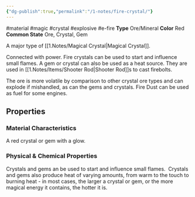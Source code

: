 ```yaml
---
{"dg-publish":true,"permalink":"/1-notes/fire-crystal/"}
---
```


#material #magic #crystal #explosive #e-fire
**Type** Ore/Mineral
**Color** Red
**Common State** Ore, Crystal, Gem

A major type of [[1.Notes/Magical Crystal\|Magical Crystal]]. 

Connected with power. Fire crystals can be used to start and influence small flames. A gem or crystal can also be used as a heat source. They are used in [[1.Notes/Items/Shooter Rod\|Shooter Rod]]s to cast firebolts. 

The ore is more volatile by comparison to other crystal ore types and can explode if mishandled, as can the gems and crystals. Fire Dust can be used as fuel for some engines.

## Properties

### Material Characteristics
A red crystal or gem with a glow.

### Physical & Chemical Properties
Crystals and gems an be used to start and influence small flames.  Crystals and gems also produce heat of varying amounts, from warm to the touch to burning heat - in most cases, the larger a crystal or gem, or the more magical energy it contains, the hotter it is.